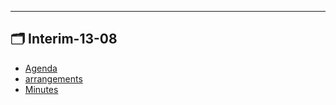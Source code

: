 

---

## 🗂️ Interim-13-08

- [Agenda](agenda.md) 
- [arrangements](arrangements.md) 
- [Minutes](minutes.md) 